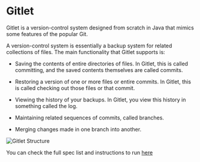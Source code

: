 # Gitlet
Gitlet is a version-control system designed from scratch in Java
that mimics some features of the popular Git.

A version-control system is essentially a backup system for related collections of files. The main functionality that Gitlet supports is:

* Saving the contents of entire directories of files. In Gitlet, this is called committing, and the saved contents themselves are called commits.

* Restoring a version of one or more files or entire commits. In Gitlet, this is called checking out those files or that commit.

* Viewing the history of your backups. In Gitlet, you view this history in something called the log.

* Maintaining related sequences of commits, called branches.

* Merging changes made in one branch into another.

![Gitlet Structure](https://sp21.datastructur.es/materials/proj/proj2/image/commits-and-blobs.png)

You can check the full spec list and instructions to run [here](https://sp21.datastructur.es/materials/proj/proj2/proj2#the-commands)
